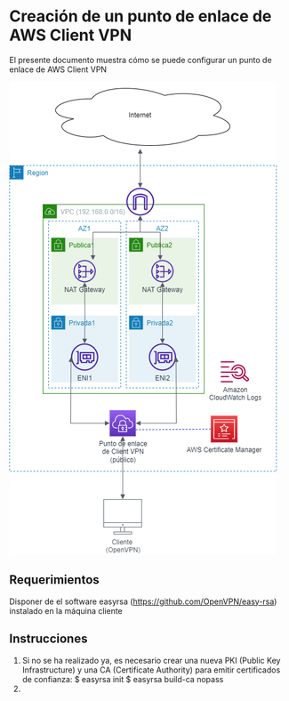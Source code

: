 # Creación de un punto de enlace de AWS Client VPN
El presente documento muestra cómo se puede configurar un punto de enlace de AWS Client VPN

![AWS Client VPN](/images/client-vpn.png)

## Requerimientos
Disponer de el software easyrsa (https://github.com/OpenVPN/easy-rsa) instalado en la máquina cliente

## Instrucciones
1. Si no se ha realizado ya, es necesario crear una nueva PKI (Public Key Infrastructure) y una CA (Certificate Authority) para emitir certificados de confianza:
    $ easyrsa init
    $ easyrsa build-ca nopass
3. 

